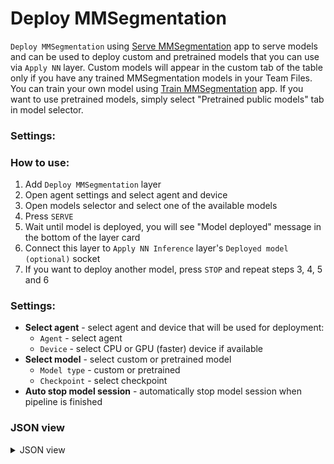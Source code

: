
# Deploy MMSegmentation

`Deploy MMSegmentation` using [Serve MMSegmentation](https://ecosystem.supervisely.com/apps/mmsegmentation/serve) app to serve models and can be used to deploy custom and pretrained models that you can use via `Apply NN` layer. Custom models will appear in the custom tab of the table only if you have any trained MMSegmentation models in your Team Files. You can train your own model using [Train MMSegmentation](https://ecosystem.supervisely.com/apps/mmsegmentation/train) app. If you want to use pretrained models, simply select "Pretrained public models" tab in model selector.

### Settings:

### How to use:

1. Add `Deploy MMSegmentation` layer
2. Open agent settings and select agent and device
3. Open models selector and select one of the available models
4. Press `SERVE`
5. Wait until model is deployed, you will see "Model deployed" message in the bottom of the layer card
6. Connect this layer to `Apply NN Inference` layer's `Deployed model (optional)` socket
7. If you want to deploy another model, press `STOP` and repeat steps 3, 4, 5 and 6

### Settings:

- **Select agent** - select agent and device that will be used for deployment:
    - `Agent` - select agent
    - `Device` - select CPU or GPU (faster) device if available
- **Select model** - select custom or pretrained model
    - `Model type` - custom or pretrained
    - `Checkpoint` - select checkpoint
- **Auto stop model session** - automatically stop model session when pipeline is finished

### JSON view

<details>
  <summary>JSON view</summary>
<pre>
  {
    "action": "deploy_segmentation",
    "src": [],
    "dst": "$deploy_segmentation",
    "settings": {
      "agent_id": 359,
      "device": "cuda:0",
      "model_source": "Pretrained models",
      "task_type": "semantic segmentation",
      "checkpoint_name": "upernet_convnext_xlarge_fp16_640x640_160k_ade20k.pth",
      "checkpoint_url": "https://download.openmmlab.com/mmsegmentation/v0.5/convnext/upernet_convnext_xlarge_fp16_640x640_160k_ade20k/upernet_convnext_xlarge_fp16_640x640_160k_ade20k_20220226_080344-95fc38c2.pth",
      "config_url": "configs/convnext/upernet_convnext_xlarge_fp16_640x640_160k_ade20k.py",
      "arch_type": "ConvNeXt",
      "stop_model_session": true,
      "session_id": 60493
    }
  }
</pre>
</details>
